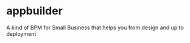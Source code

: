 appbuilder
==========

A kind of BPM for Small Business that helps you from design and up to deployment
